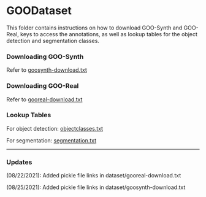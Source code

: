 # GOODataset

This folder contains instructions on how to download GOO-Synth and GOO-Real, keys to access the annotations, as well as lookup tables for the object detection and segmentation classes.

### Downloading GOO-Synth
Refer to [goosynth-download.txt](./goosynth-download.txt)

### Downloading GOO-Real
Refer to [gooreal-download.txt](./gooreal-download.txt)

### Lookup Tables
For object detection: [objectclasses.txt](./objectclasses.txt)

For segmentation: [segmentation.txt](./segmentation.txt)

---
### Updates
(08/22/2021): Added pickle file links in dataset/gooreal-download.txt

(08/25/2021): Added pickle file links in dataset/goosynth-download.txt
